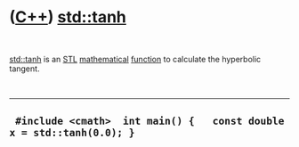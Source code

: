 
 

 

 

 

 

([C++](Cpp.md)) [std::tanh](CppTanh.md)
=========================================

 

[std::tanh](CppTanh.md) is an [STL](CppStl.md)
[mathematical](CppMath.md) [function](CppFunction.md) to calculate the
hyperbolic tangent.

 

  ------------------------------------------------------------------------
  ` #include <cmath>  int main() {   const double x = std::tanh(0.0); }`
  ------------------------------------------------------------------------

 

 

 

 

 

 

